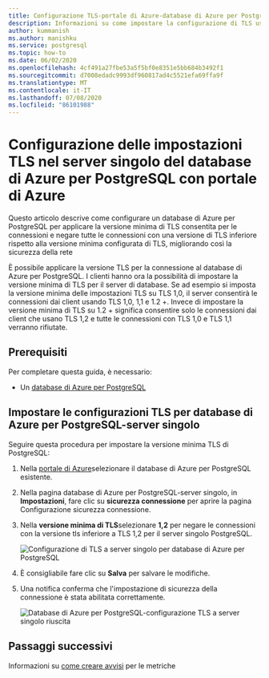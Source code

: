 ```yaml
---
title: Configurazione TLS-portale di Azure-database di Azure per PostgreSQL-server singolo
description: Informazioni su come impostare la configurazione di TLS usando portale di Azure per il server singolo del database di Azure per PostgreSQL
author: kummanish
ms.author: manishku
ms.service: postgresql
ms.topic: how-to
ms.date: 06/02/2020
ms.openlocfilehash: 4cf491a27fbe53a5f5bf0e8351e5bb684b3492f1
ms.sourcegitcommit: d7008edadc9993df960817ad4c5521efa69ffa9f
ms.translationtype: MT
ms.contentlocale: it-IT
ms.lasthandoff: 07/08/2020
ms.locfileid: "86101988"
---
```

# <a name="configuring-tls-settings-in-azure-database-for-postgresql-single---server-using-azure-portal"></a>Configurazione delle impostazioni TLS nel server singolo del database di Azure per PostgreSQL con portale di Azure

Questo articolo descrive come configurare un database di Azure per PostgreSQL per applicare la versione minima di TLS consentita per le connessioni e negare tutte le connessioni con una versione di TLS inferiore rispetto alla versione minima configurata di TLS, migliorando così la sicurezza della rete

È possibile applicare la versione TLS per la connessione al database di Azure per PostgreSQL. I clienti hanno ora la possibilità di impostare la versione minima di TLS per il server di database. Se ad esempio si imposta la versione minima delle impostazioni TLS su TLS 1,0, il server consentirà le connessioni dai client usando TLS 1,0, 1,1 e 1.2 +. Invece di impostare la versione minima di TLS su 1.2 + significa consentire solo le connessioni dai client che usano TLS 1,2 e tutte le connessioni con TLS 1,0 e TLS 1,1 verranno rifiutate.

## <a name="prerequisites"></a>Prerequisiti

Per completare questa guida, è necessario:

* Un [database di Azure per PostgreSQL](quickstart-create-server-database-portal.md)

## <a name="set-tls-configurations-for-azure-database-for-postgresql---single-server"></a>Impostare le configurazioni TLS per database di Azure per PostgreSQL-server singolo

Seguire questa procedura per impostare la versione minima TLS di PostgreSQL:

1. Nella [portale di Azure](https://portal.azure.com/)selezionare il database di Azure per PostgreSQL esistente.

1.  Nella pagina database di Azure per PostgreSQL-server singolo, in **Impostazioni**, fare clic su **sicurezza connessione** per aprire la pagina Configurazione sicurezza connessione.

1. Nella **versione minima di TLS**selezionare **1,2** per negare le connessioni con la versione tls inferiore a TLS 1,2 per il server singolo PostgreSQL.

    ![Configurazione di TLS a server singolo per database di Azure per PostgreSQL](./media/howto-tls-configurations/setting-tls-value.png)

1. È consigliabile fare clic su **Salva** per salvare le modifiche.

1. Una notifica conferma che l'impostazione di sicurezza della connessione è stata abilitata correttamente.

    ![Database di Azure per PostgreSQL-configurazione TLS a server singolo riuscita](./media/howto-tls-configurations/setting-tls-value-success.png)

## <a name="next-steps"></a>Passaggi successivi

Informazioni su [come creare avvisi](howto-alert-on-metric.md) per le metriche